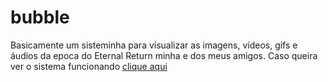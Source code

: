 # bubble
Basicamente um sisteminha para visualizar as imagens, vídeos, gifs e áudios da epoca do Eternal Return minha e dos meus amigos.
Caso queira ver o sistema funcionando [clique aqui](https://youtu.be/WUJknL72Fh4)
